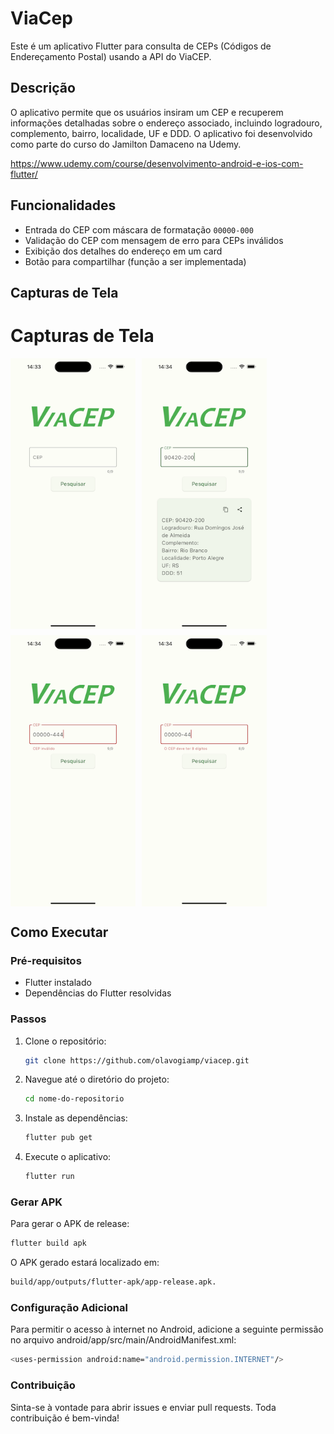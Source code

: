 # ViaCep

Este é um aplicativo Flutter para consulta de CEPs (Códigos de Endereçamento Postal) usando a API do ViaCEP.

## Descrição

O aplicativo permite que os usuários insiram um CEP e recuperem informações detalhadas sobre o endereço associado, incluindo logradouro, complemento, bairro, localidade, UF e DDD. O aplicativo foi desenvolvido como parte do curso do Jamilton Damaceno na Udemy.

https://www.udemy.com/course/desenvolvimento-android-e-ios-com-flutter/

## Funcionalidades

- Entrada do CEP com máscara de formatação `00000-000`
- Validação do CEP com mensagem de erro para CEPs inválidos
- Exibição dos detalhes do endereço em um card
- Botão para compartilhar (função a ser implementada)

## Capturas de Tela
# Capturas de Tela

<div style="display: flex; flex-wrap: wrap; gap: 10px;">
  <img src="screenshot/1.png" alt="Screenshot 1" width="200"/>
  <img src="screenshot/2.png" alt="Screenshot 2" width="200"/>
  <img src="screenshot/3.png" alt="Screenshot 3" width="200"/>
  <img src="screenshot/4.png" alt="Screenshot 4" width="200"/>
</div>


## Como Executar

### Pré-requisitos

- Flutter instalado
- Dependências do Flutter resolvidas

### Passos

1. Clone o repositório:
    ```sh
    git clone https://github.com/olavogiamp/viacep.git
    ```
2. Navegue até o diretório do projeto:
    ```sh
    cd nome-do-repositorio
    ```
3. Instale as dependências:
    ```sh
    flutter pub get
    ```
4. Execute o aplicativo:
    ```sh
    flutter run
    ```

### Gerar APK

Para gerar o APK de release:
```sh
flutter build apk
```

O APK gerado estará localizado em:

```sh
build/app/outputs/flutter-apk/app-release.apk.
```

### Configuração Adicional
Para permitir o acesso à internet no Android, adicione a seguinte permissão no arquivo android/app/src/main/AndroidManifest.xml:

```sh
<uses-permission android:name="android.permission.INTERNET"/>
```

### Contribuição
Sinta-se à vontade para abrir issues e enviar pull requests. Toda contribuição é bem-vinda!

